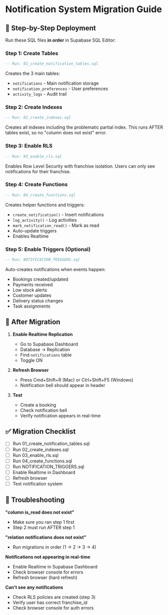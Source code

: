 # Notification System Migration Guide

## 🚀 Step-by-Step Deployment

Run these SQL files **in order** in Supabase SQL Editor:

### Step 1: Create Tables
```sql
-- Run: 01_create_notification_tables.sql
```
Creates the 3 main tables:
- `notifications` - Main notification storage
- `notification_preferences` - User preferences
- `activity_logs` - Audit trail

### Step 2: Create Indexes
```sql
-- Run: 02_create_indexes.sql
```
Creates all indexes including the problematic partial index.
This runs AFTER tables exist, so no "column does not exist" error.

### Step 3: Enable RLS
```sql
-- Run: 03_enable_rls.sql
```
Enables Row Level Security with franchise isolation.
Users can only see notifications for their franchise.

### Step 4: Create Functions
```sql
-- Run: 04_create_functions.sql
```
Creates helper functions and triggers:
- `create_notification()` - Insert notifications
- `log_activity()` - Log activities
- `mark_notification_read()` - Mark as read
- Auto-update triggers
- Enables Realtime

### Step 5: Enable Triggers (Optional)
```sql
-- Run: NOTIFICATION_TRIGGERS.sql
```
Auto-creates notifications when events happen:
- Bookings created/updated
- Payments received
- Low stock alerts
- Customer updates
- Delivery status changes
- Task assignments

## 🎯 After Migration

1. **Enable Realtime Replication**
   - Go to Supabase Dashboard
   - Database → Replication
   - Find `notifications` table
   - Toggle ON

2. **Refresh Browser**
   - Press Cmd+Shift+R (Mac) or Ctrl+Shift+F5 (Windows)
   - Notification bell should appear in header

3. **Test**
   - Create a booking
   - Check notification bell
   - Verify notification appears in real-time

## ✅ Migration Checklist

- [ ] Run 01_create_notification_tables.sql
- [ ] Run 02_create_indexes.sql
- [ ] Run 03_enable_rls.sql
- [ ] Run 04_create_functions.sql
- [ ] Run NOTIFICATION_TRIGGERS.sql
- [ ] Enable Realtime in Dashboard
- [ ] Refresh browser
- [ ] Test notification system

## 🐛 Troubleshooting

**"column is_read does not exist"**
- Make sure you ran step 1 first
- Step 2 must run AFTER step 1

**"relation notifications does not exist"**
- Run migrations in order (1 → 2 → 3 → 4)

**Notifications not appearing in real-time**
- Enable Realtime in Supabase Dashboard
- Check browser console for errors
- Refresh browser (hard refresh)

**Can't see any notifications**
- Check RLS policies are created (step 3)
- Verify user has correct franchise_id
- Check browser console for auth errors
